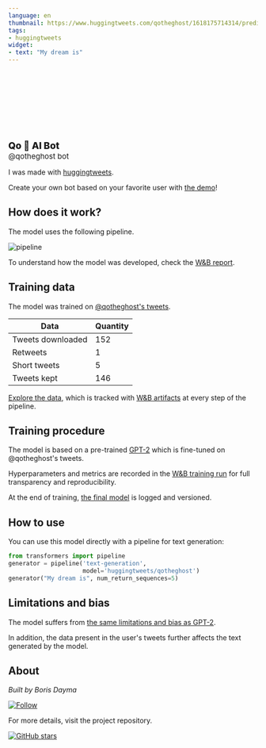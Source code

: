 ```yaml
---
language: en
thumbnail: https://www.huggingtweets.com/qotheghost/1618175714314/predictions.png
tags:
- huggingtweets
widget:
- text: "My dream is"
---
```


<div>
<div style="width: 132px; height:132px; border-radius: 50%; background-size: cover; background-image: url('https://pbs.twimg.com/profile_images/1375874155535556613/pDHldzOX_400x400.jpg')">
</div>
<div style="margin-top: 8px; font-size: 19px; font-weight: 800">Qo 🤖 AI Bot </div>
<div style="font-size: 15px">@qotheghost bot</div>
</div>

I was made with [huggingtweets](https://github.com/borisdayma/huggingtweets).

Create your own bot based on your favorite user with [the demo](https://colab.research.google.com/github/borisdayma/huggingtweets/blob/master/huggingtweets-demo.ipynb)!

## How does it work?

The model uses the following pipeline.

![pipeline](https://github.com/borisdayma/huggingtweets/blob/master/img/pipeline.png?raw=true)

To understand how the model was developed, check the [W&B report](https://wandb.ai/wandb/huggingtweets/reports/HuggingTweets-Train-a-Model-to-Generate-Tweets--VmlldzoxMTY5MjI).

## Training data

The model was trained on [@qotheghost's tweets](https://twitter.com/qotheghost).

| Data | Quantity |
| --- | --- |
| Tweets downloaded | 152 |
| Retweets | 1 |
| Short tweets | 5 |
| Tweets kept | 146 |

[Explore the data](https://wandb.ai/wandb/huggingtweets/runs/2yc9g8sx/artifacts), which is tracked with [W&B artifacts](https://docs.wandb.com/artifacts) at every step of the pipeline.

## Training procedure

The model is based on a pre-trained [GPT-2](https://huggingface.co/gpt2) which is fine-tuned on @qotheghost's tweets.

Hyperparameters and metrics are recorded in the [W&B training run](https://wandb.ai/wandb/huggingtweets/runs/252ituez) for full transparency and reproducibility.

At the end of training, [the final model](https://wandb.ai/wandb/huggingtweets/runs/252ituez/artifacts) is logged and versioned.

## How to use

You can use this model directly with a pipeline for text generation:

```python
from transformers import pipeline
generator = pipeline('text-generation',
                     model='huggingtweets/qotheghost')
generator("My dream is", num_return_sequences=5)
```

## Limitations and bias

The model suffers from [the same limitations and bias as GPT-2](https://huggingface.co/gpt2#limitations-and-bias).

In addition, the data present in the user's tweets further affects the text generated by the model.

## About

*Built by Boris Dayma*

[![Follow](https://img.shields.io/twitter/follow/borisdayma?style=social)](https://twitter.com/intent/follow?screen_name=borisdayma)

For more details, visit the project repository.

[![GitHub stars](https://img.shields.io/github/stars/borisdayma/huggingtweets?style=social)](https://github.com/borisdayma/huggingtweets)
